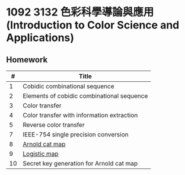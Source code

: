 # 1092 3132 色彩科學導論與應用 (Introduction to Color Science and Applications)

## Homework

| #    | Title                                                        |
| ---- | ------------------------------------------------------------ |
| 1    | Cobidic combinational sequence                               |
| 2    | Elements of cobidic combinational sequence                   |
| 3    | Color transfer                                               |
| 4    | Color transfer with information extraction                   |
| 5    | Reverse color transfer                                       |
| 7    | IEEE-754 single precision conversion                         |
| 8    | [Arnold cat map](https://en.wikipedia.org/wiki/Arnold%27s_cat_map) |
| 9    | [Logistic map](https://en.wikipedia.org/wiki/Logistic_map)   |
| 10   | Secret key generation for Arnold cat map                     |

